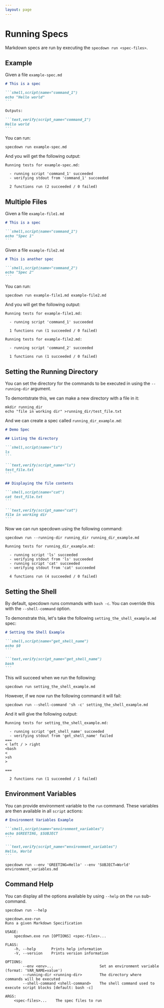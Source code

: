 ```yaml
---
layout: page
---
```


# Running Specs

Markdown specs are run by executing the `specdown run <spec-files>`.

## Example

Given a file `example-spec.md`

```` markdown
# This is a spec

```shell,script(name="command_1")
echo "Hello world"
```

Outputs:

```text,verify(script_name="command_1")
Hello world
```
````

You can run:

``` shell
specdown run example-spec.md
```

And you will get the following output:

``` text
Running tests for example-spec.md:

  - running script 'command_1' succeeded
  - verifying stdout from 'command_1' succeeded

  2 functions run (2 succeeded / 0 failed)

```

## Multiple Files

Given a file `example-file1.md`

```` markdown
# This is a spec

```shell,script(name="command_1")
echo "Spec 1"
```
````

Given a file `example-file2.md`

```` markdown
# This is another spec

```shell,script(name="command_2")
echo "Spec 2"
```
````

You can run:

``` shell
specdown run example-file1.md example-file2.md
```

And you will get the following output:

``` text
Running tests for example-file1.md:

  - running script 'command_1' succeeded

  1 functions run (1 succeeded / 0 failed)

Running tests for example-file2.md:

  - running script 'command_2' succeeded

  1 functions run (1 succeeded / 0 failed)

```

## Setting the Running Directory

You can set the directory for the commands to be executed in using the `--running-dir` argument.

To demontstrate this, we can make a new directory with a file in it:

``` shell
mkdir running_dir
echo "file in working dir" >running_dir/test_file.txt
```

And we can create a spec called `running_dir_example.md`:

```` markdown
# Demo Spec

## Listing the directory

```shell,script(name="ls")
ls
```

```text,verify(script_name="ls")
test_file.txt
```

## Displaying the file contents

```shell,script(name="cat")
cat test_file.txt
```

```text,verify(script_name="cat")
file in working dir
```
````

Now we can run specdown using the following command:

``` shell
specdown run --running-dir running_dir running_dir_example.md
```

``` text
Running tests for running_dir_example.md:

  - running script 'ls' succeeded
  - verifying stdout from 'ls' succeeded
  - running script 'cat' succeeded
  - verifying stdout from 'cat' succeeded

  4 functions run (4 succeeded / 0 failed)

```

## Setting the Shell

By default, specdown runs commands with `bash -c`. You can override this with the `--shell-command` option.

To demonstrate this, let's take the following `setting_the_shell_example.md` spec:

```` markdown
# Setting the Shell Example

```shell,script(name="get_shell_name")
echo $0
```

```text,verify(script_name="get_shell_name")
bash
```
````

This will succeed when we run the following:

``` shell
specdown run setting_the_shell_example.md
```

However, if we now run the following command it will fail:

``` shell
specdown run --shell-command 'sh -c' setting_the_shell_example.md
```

And it will give the following output:

``` text
Running tests for setting_the_shell_example.md:

  - running script 'get_shell_name' succeeded
  - verifying stdout from 'get_shell_name' failed
===
< left / > right
<bash
<
>sh
>

===

  2 functions run (1 succeeded / 1 failed)

```

## Environment Variables

You can provide environment variable to the `run` command. These variables are then
available in all `script` actions:

```` markdown
# Environment Variables Example

```shell,script(name="environment_variables")
echo $GREETING, $SUBJECT
```

```text,verify(script_name="environment_variables")
Hello, World
```
````

``` shell
specdown run --env 'GREETING=Hello' --env 'SUBJECT=World' environment_variables.md
```

## Command Help

You can display all the options available by using `--help` on the `run` sub-command.

``` shell
specdown run --help
```

``` text
specdown.exe-run 
Runs a given Markdown Specification

USAGE:
    specdown.exe run [OPTIONS] <spec-files>...

FLAGS:
    -h, --help       Prints help information
    -V, --version    Prints version information

OPTIONS:
        --env <env>...                     Set an environment variable (format: 'VAR_NAME=value')
        --running-dir <running-dir>        The directory where commands will be executed
        --shell-command <shell-command>    The shell command used to execute script blocks [default: bash -c]

ARGS:
    <spec-files>...    The spec files to run
```

